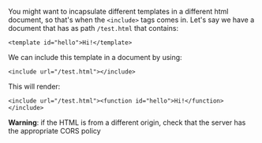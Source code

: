 You might want to incapsulate different templates in a different html document, so that's when the `<include>` tags comes in. Let's say we have a document that has as path `/test.html` that contains:

    <template id="hello">Hi!</template>

We can include this template in a document by using:

    <include url="/test.html"></include>

This will render:

    <include url="/test.html"><function id="hello">Hi!</function></include>

**Warning**: if the HTML is from a different origin, check that the server has the appropriate CORS policy